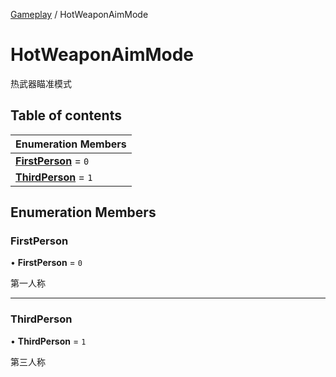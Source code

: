 [Gameplay](../groups/Core.Gameplay.md) / HotWeaponAimMode

# HotWeaponAimMode <Badge type="tip" text="Enumeration" /> <Score text="HotWeaponAimMode" />

热武器瞄准模式

## Table of contents

| Enumeration Members |
| :-----|
| **[FirstPerson](mw.HotWeaponAimMode.md#firstperson)** = ``0`` <br> |
| **[ThirdPerson](mw.HotWeaponAimMode.md#thirdperson)** = ``1`` <br> |

## Enumeration Members

### FirstPerson <Score text="FirstPerson" /> 

• **FirstPerson** = ``0``

第一人称

___

### ThirdPerson <Score text="ThirdPerson" /> 

• **ThirdPerson** = ``1``

第三人称
